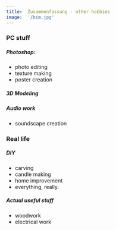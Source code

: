 ```yaml
---
title:  Zusammenfassung - other hobbies
image:  '/bim.jpg'
---
```

### PC stuff

##### Photoshop:

- photo editing
- texture making
- poster creation

##### 3D Modeling

##### Audio work
- soundscape creation

### Real life

##### DIY
- carving
- candle making
- home improvement
- everything, really.

##### Actual useful stuff
- woodwork
- electrical work
